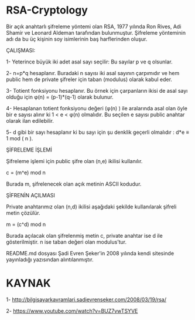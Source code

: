 # RSA-Cryptology

Bir açık anahtarlı şifreleme yöntemi olan RSA, 1977 yılında Ron Rives, Adi Shamir ve Leonard Aldeman tarafından bulunmuştur. Şifreleme yönteminin adı da bu üç kişinin soy isimlerinin baş harflerinden oluşur. 

ÇALIŞMASI:

1- Yeterince büyük iki adet asal sayı seçilir: Bu sayılar p ve q olsunlar.

2- n=p*q hesaplanır. Buradaki n sayısı iki asal sayının çarpımıdır ve hem public hem de private şifreler için taban (modulus) olarak kabul eder.

3- Totient fonksiyonu hesaplanır. Bu örnek için çarpanların ikisi de asal sayı olduğu için φ(n) = (p-1)*(q-1) olarak bulunur.

4- Hesaplanan totient fonksiyonu değeri (φ(n) ) ile aralarında asal olan öyle bir e sayısı alınır ki 1 < e < φ(n) olmalıdır. Bu seçilen e sayısı public anahtar olarak ilan edilebilir.

5- d gibi bir sayı hesaplanır ki bu sayı için şu denklik geçerli olmalıdır : d*e ≡ 1 mod ( n ).

ŞİFRELEME İŞLEMİ

Şifreleme işlemi için public şifre olan (n,e) ikilisi kullanılır.

c = (m^e) mod n

Burada m, şifrelenecek olan açık metinin ASCII kodudur.

ŞİFRENİN AÇILMASI

Private anahtarımız olan (n,d) ikilisi aşağıdaki şekilde kullanılarak şifreli metin çözülür.

m = (c^d) mod n

Burada açılacak olan şifrelenmiş metin c, private anahtar ise d ile gösterilmiştir. n ise taban değeri olan modulus’tur.

README.md dosyası Şadi Evren Şeker'in 2008 yılında kendi sitesinde yayınladığı yazısından alıntılanmıştır. 


# KAYNAK

1- http://bilgisayarkavramlari.sadievrenseker.com/2008/03/19/rsa/

2- https://www.youtube.com/watch?v=BUZ7vwTSYVE
